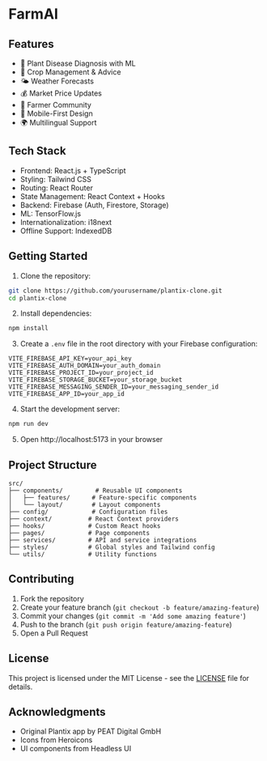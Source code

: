 # FarmAI

## Features

- 📸 Plant Disease Diagnosis with ML
- 🌱 Crop Management & Advice
- 🌤️ Weather Forecasts
- 💰 Market Price Updates
- 👥 Farmer Community
- 📱 Mobile-First Design
- 🌍 Multilingual Support

## Tech Stack

- Frontend: React.js + TypeScript
- Styling: Tailwind CSS
- Routing: React Router
- State Management: React Context + Hooks
- Backend: Firebase (Auth, Firestore, Storage)
- ML: TensorFlow.js
- Internationalization: i18next
- Offline Support: IndexedDB

## Getting Started

1. Clone the repository:
```bash
git clone https://github.com/yourusername/plantix-clone.git
cd plantix-clone
```

2. Install dependencies:
```bash
npm install
```

3. Create a `.env` file in the root directory with your Firebase configuration:
```env
VITE_FIREBASE_API_KEY=your_api_key
VITE_FIREBASE_AUTH_DOMAIN=your_auth_domain
VITE_FIREBASE_PROJECT_ID=your_project_id
VITE_FIREBASE_STORAGE_BUCKET=your_storage_bucket
VITE_FIREBASE_MESSAGING_SENDER_ID=your_messaging_sender_id
VITE_FIREBASE_APP_ID=your_app_id
```

4. Start the development server:
```bash
npm run dev
```

5. Open http://localhost:5173 in your browser

## Project Structure

```
src/
├── components/         # Reusable UI components
│   ├── features/      # Feature-specific components
│   └── layout/        # Layout components
├── config/            # Configuration files
├── context/          # React Context providers
├── hooks/            # Custom React hooks
├── pages/            # Page components
├── services/         # API and service integrations
├── styles/           # Global styles and Tailwind config
└── utils/            # Utility functions
```

## Contributing

1. Fork the repository
2. Create your feature branch (`git checkout -b feature/amazing-feature`)
3. Commit your changes (`git commit -m 'Add some amazing feature'`)
4. Push to the branch (`git push origin feature/amazing-feature`)
5. Open a Pull Request

## License

This project is licensed under the MIT License - see the [LICENSE](LICENSE) file for details.

## Acknowledgments

- Original Plantix app by PEAT Digital GmbH
- Icons from Heroicons
- UI components from Headless UI 
